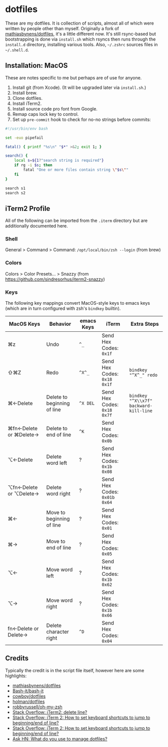 # dotfiles

These are my dotfiles. It is collection of scripts, almost all of which were written by people other than myself. Originally a fork of [mathiasbynens/dotfiles](https://github.com/mathiasbynens/dotfiles), it's a little different now. It's still rsync-based but bootstrapping is done via `install.sh` which rsyncs then runs through the `install.d` directory, installing various tools. Also, `~/.zshrc` sources files in `~/.shell.d`.

## Installation: MacOS

These are notes specific to me but perhaps are of use for anyone.

1. Install git (from Xcode). (It will be upgraded later via `install.sh`.)
1. Install brew.
1. Clone dotfiles.
1. Install iTerm2.
1. Install source code pro font from Google.
1. Remap caps lock key to control.
1. Set up `pre-commit` hook to check for no-no strings before commits:

```bash
#!/usr/bin/env bash

set -euo pipefail

fatal() { printf "%s\n" "$*" >&2; exit 1; }

search() {
	local s=${1?"search string is required"}
	if rg -i $s; then
		fatal "One or more files contain string \"$s\""
	fi
}

search s1
search s2
```

## iTerm2 Profile

All of the following can be imported from the `.iterm` directory but are additionally documented here.

### Shell

General > Command > Command: `/opt/local/bin/zsh --login` (from brew)

### Colors

Colors > Color Presets... > Snazzy (from https://github.com/sindresorhus/iterm2-snazzy)

### Keys

The following key mappings convert MacOS-style keys to emacs keys (which are in turn configured with zsh's `bindkey` builtin).

MacOS Keys|Behavior|emacs Keys|iTerm|Extra Steps
---|---|---|---|---
⌘z|Undo|`^_`|Send Hex Codes: `0x1f`|
⇧⌘Z|Redo|`^X^_`|Send Hex Codes: `0x18 0x1f`|`bindkey "^X^_" redo`
⌘←Delete|Delete to beginning of line|`^X DEL`|Send Hex Codes: `0x18 0x7f`|`bindkey "^X\\x7f" backward-kill-line`
⌘fn←Delete or ⌘Delete→|Delete to end of line|`^K`|Send Hex Codes: `0x0b`
⌥←Delete|Delete word left|?|Send Hex Codes: `0x1b 0x08`|
⌥fn←Delete or ⌥Delete→|Delete word right|?|Send Hex Codes: `0x01b 0x64`|
⌘←|Move to beginning of line|?|Send Hex Codes: `0x01`|
⌘→|Move to end of line|?|Send Hex Codes: `0x05`|
⌥←|Move word left|?|Send Hex Codes: `0x1b 0x62`|
⌥→|Move word right|?|Send Hex Codes: `0x1b 0x66`|
fn←Delete or Delete→|Delete character right|`^D`|Send Hex Codes: `0x04`|

## Credits

Typically the credit is in the script file itself, however here are some highlights:

* [mathiasbynens/dotfiles](https://github.com/mathiasbynens/dotfiles)
* [Bash-it/bash-it](https://github.com/Bash-it/bash-it)
* [cowboy/dotfiles](https://github.com/cowboy/dotfiles)
* [holman/dotfiles](https://github.com/holman/dotfiles)
* [robbyrussell/oh-my-zsh](https://github.com/robbyrussell/oh-my-zsh)
* [Stack Overflow: iTerm2: delete line?](https://stackoverflow.com/a/32340345)
* [Stack Overflow: iTerm 2: How to set keyboard shortcuts to jump to beginning/end of line?](https://stackoverflow.com/a/22312856)
* [Stack Overflow: iTerm 2: How to set keyboard shortcuts to jump to beginning/end of line?](https://stackoverflow.com/a/29403520)
* [Ask HN: What do you use to manage dotfiles?](https://news.ycombinator.com/item?id=11070797)
